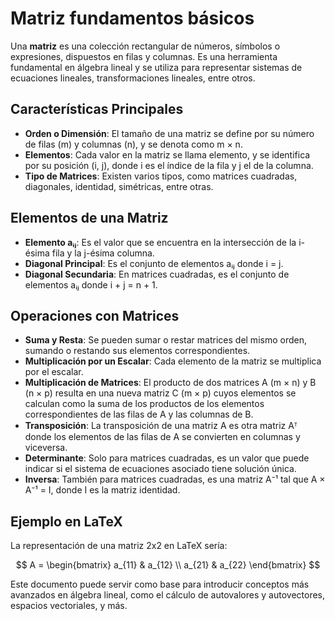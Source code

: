 # Matriz fundamentos básicos

Una **matriz** es una colección rectangular de números, símbolos o expresiones, dispuestos en filas y columnas. Es una herramienta fundamental en álgebra lineal y se utiliza para representar sistemas de ecuaciones lineales, transformaciones lineales, entre otros.

## Características Principales

- **Orden o Dimensión**: El tamaño de una matriz se define por su número de filas (m) y columnas (n), y se denota como m × n.
- **Elementos**: Cada valor en la matriz se llama elemento, y se identifica por su posición (i, j), donde i es el índice de la fila y j el de la columna.
- **Tipo de Matrices**: Existen varios tipos, como matrices cuadradas, diagonales, identidad, simétricas, entre otras.

## Elementos de una Matriz

- **Elemento aᵢⱼ**: Es el valor que se encuentra en la intersección de la i-ésima fila y la j-ésima columna.
- **Diagonal Principal**: Es el conjunto de elementos aᵢⱼ donde i = j.
- **Diagonal Secundaria**: En matrices cuadradas, es el conjunto de elementos aᵢⱼ donde i + j = n + 1.

## Operaciones con Matrices

- **Suma y Resta**: Se pueden sumar o restar matrices del mismo orden, sumando o restando sus elementos correspondientes.
- **Multiplicación por un Escalar**: Cada elemento de la matriz se multiplica por el escalar.
- **Multiplicación de Matrices**: El producto de dos matrices A (m × n) y B (n × p) resulta en una nueva matriz C (m × p) cuyos elementos se calculan como la suma de los productos de los elementos correspondientes de las filas de A y las columnas de B.
- **Transposición**: La transposición de una matriz A es otra matriz Aᵀ donde los elementos de las filas de A se convierten en columnas y viceversa.
- **Determinante**: Solo para matrices cuadradas, es un valor que puede indicar si el sistema de ecuaciones asociado tiene solución única.
- **Inversa**: También para matrices cuadradas, es una matriz A⁻¹ tal que A × A⁻¹ = I, donde I es la matriz identidad.

## Ejemplo en LaTeX

La representación de una matriz 2x2 en LaTeX sería:

$$
A = \begin{bmatrix}
a_{11} & a_{12} \\
a_{21} & a_{22}
\end{bmatrix}
$$

Este documento puede servir como base para introducir conceptos más avanzados en álgebra lineal, como el cálculo de autovalores y autovectores, espacios vectoriales, y más.
